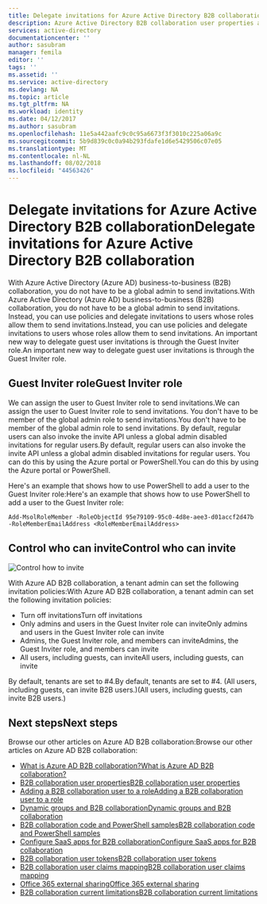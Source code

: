```yaml
---
title: Delegate invitations for Azure Active Directory B2B collaboration | Microsoft Docs
description: Azure Active Directory B2B collaboration user properties are configurable
services: active-directory
documentationcenter: ''
author: sasubram
manager: femila
editor: ''
tags: ''
ms.assetid: ''
ms.service: active-directory
ms.devlang: NA
ms.topic: article
ms.tgt_pltfrm: NA
ms.workload: identity
ms.date: 04/12/2017
ms.author: sasubram
ms.openlocfilehash: 11e5a442aafc9c0c95a6673f3f3010c225a06a9c
ms.sourcegitcommit: 5b9d839c0c0a94b293fdafe1d6e5429506c07e05
ms.translationtype: MT
ms.contentlocale: nl-NL
ms.lasthandoff: 08/02/2018
ms.locfileid: "44563426"
---
```

# <a name="delegate-invitations-for-azure-active-directory-b2b-collaboration"></a><span data-ttu-id="3e820-103">Delegate invitations for Azure Active Directory B2B collaboration</span><span class="sxs-lookup"><span data-stu-id="3e820-103">Delegate invitations for Azure Active Directory B2B collaboration</span></span>

<span data-ttu-id="3e820-104">With Azure Active Directory (Azure AD) business-to-business (B2B) collaboration, you do not have to be a global admin to send invitations.</span><span class="sxs-lookup"><span data-stu-id="3e820-104">With Azure Active Directory (Azure AD) business-to-business (B2B) collaboration, you do not have to be a global admin to send invitations.</span></span> <span data-ttu-id="3e820-105">Instead, you can use policies and delegate invitations to users whose roles allow them to send invitations.</span><span class="sxs-lookup"><span data-stu-id="3e820-105">Instead, you can use policies and delegate invitations to users whose roles allow them to send invitations.</span></span> <span data-ttu-id="3e820-106">An important new way to delegate guest user invitations is through the Guest Inviter role.</span><span class="sxs-lookup"><span data-stu-id="3e820-106">An important new way to delegate guest user invitations is through the Guest Inviter role.</span></span>

## <a name="guest-inviter-role"></a><span data-ttu-id="3e820-107">Guest Inviter role</span><span class="sxs-lookup"><span data-stu-id="3e820-107">Guest Inviter role</span></span>
<span data-ttu-id="3e820-108">We can assign the user to Guest Inviter role to send invitations.</span><span class="sxs-lookup"><span data-stu-id="3e820-108">We can assign the user to Guest Inviter role to send invitations.</span></span> <span data-ttu-id="3e820-109">You don't have to be member of the global admin role to send invitations.</span><span class="sxs-lookup"><span data-stu-id="3e820-109">You don't have to be member of the global admin role to send invitations.</span></span> <span data-ttu-id="3e820-110">By default, regular users can also invoke the invite API unless a global admin disabled invitations for regular users.</span><span class="sxs-lookup"><span data-stu-id="3e820-110">By default, regular users can also invoke the invite API unless a global admin disabled invitations for regular users.</span></span> <span data-ttu-id="3e820-111">You can do this by using the Azure portal or PowerShell.</span><span class="sxs-lookup"><span data-stu-id="3e820-111">You can do this by using the Azure portal or PowerShell.</span></span>

<span data-ttu-id="3e820-112">Here's an example that shows how to use PowerShell to add a user to the Guest Inviter role:</span><span class="sxs-lookup"><span data-stu-id="3e820-112">Here's an example that shows how to use PowerShell to add a user to the Guest Inviter role:</span></span>

```
Add-MsolRoleMember -RoleObjectId 95e79109-95c0-4d8e-aee3-d01accf2d47b -RoleMemberEmailAddress <RoleMemberEmailAddress>
```

## <a name="control-who-can-invite"></a><span data-ttu-id="3e820-113">Control who can invite</span><span class="sxs-lookup"><span data-stu-id="3e820-113">Control who can invite</span></span>

![Control how to invite](https://docstestmedia1.blob.core.windows.net/azure-media/articles/active-directory/media/active-directory-b2b-delegate-invitations/control-who-to-invite.png)

<span data-ttu-id="3e820-115">With Azure AD B2B collaboration, a tenant admin can set the following invitation policies:</span><span class="sxs-lookup"><span data-stu-id="3e820-115">With Azure AD B2B collaboration, a tenant admin can set the following invitation policies:</span></span>

- <span data-ttu-id="3e820-116">Turn off invitations</span><span class="sxs-lookup"><span data-stu-id="3e820-116">Turn off invitations</span></span>
- <span data-ttu-id="3e820-117">Only admins and users in the Guest Inviter role can invite</span><span class="sxs-lookup"><span data-stu-id="3e820-117">Only admins and users in the Guest Inviter role can invite</span></span>
- <span data-ttu-id="3e820-118">Admins, the Guest Inviter role, and members can invite</span><span class="sxs-lookup"><span data-stu-id="3e820-118">Admins, the Guest Inviter role, and members can invite</span></span>
- <span data-ttu-id="3e820-119">All users, including guests, can invite</span><span class="sxs-lookup"><span data-stu-id="3e820-119">All users, including guests, can invite</span></span>

<span data-ttu-id="3e820-120">By default, tenants are set to #4.</span><span class="sxs-lookup"><span data-stu-id="3e820-120">By default, tenants are set to #4.</span></span> <span data-ttu-id="3e820-121">(All users, including guests, can invite B2B users.)</span><span class="sxs-lookup"><span data-stu-id="3e820-121">(All users, including guests, can invite B2B users.)</span></span>

## <a name="next-steps"></a><span data-ttu-id="3e820-122">Next steps</span><span class="sxs-lookup"><span data-stu-id="3e820-122">Next steps</span></span>

<span data-ttu-id="3e820-123">Browse our other articles on Azure AD B2B collaboration:</span><span class="sxs-lookup"><span data-stu-id="3e820-123">Browse our other articles on Azure AD B2B collaboration:</span></span>

* [<span data-ttu-id="3e820-124">What is Azure AD B2B collaboration?</span><span class="sxs-lookup"><span data-stu-id="3e820-124">What is Azure AD B2B collaboration?</span></span>](active-directory-b2b-what-is-azure-ad-b2b.md)
* [<span data-ttu-id="3e820-125">B2B collaboration user properties</span><span class="sxs-lookup"><span data-stu-id="3e820-125">B2B collaboration user properties</span></span>](active-directory-b2b-user-properties.md)
* [<span data-ttu-id="3e820-126">Adding a B2B collaboration user to a role</span><span class="sxs-lookup"><span data-stu-id="3e820-126">Adding a B2B collaboration user to a role</span></span>](active-directory-b2b-add-guest-to-role.md)
* [<span data-ttu-id="3e820-127">Dynamic groups and B2B collaboration</span><span class="sxs-lookup"><span data-stu-id="3e820-127">Dynamic groups and B2B collaboration</span></span>](active-directory-b2b-dynamic-groups.md)
* [<span data-ttu-id="3e820-128">B2B collaboration code and PowerShell samples</span><span class="sxs-lookup"><span data-stu-id="3e820-128">B2B collaboration code and PowerShell samples</span></span>](active-directory-b2b-code-samples.md)
* [<span data-ttu-id="3e820-129">Configure SaaS apps for B2B collaboration</span><span class="sxs-lookup"><span data-stu-id="3e820-129">Configure SaaS apps for B2B collaboration</span></span>](active-directory-b2b-configure-saas-apps.md)
* [<span data-ttu-id="3e820-130">B2B collaboration user tokens</span><span class="sxs-lookup"><span data-stu-id="3e820-130">B2B collaboration user tokens</span></span>](active-directory-b2b-user-token.md)
* [<span data-ttu-id="3e820-131">B2B collaboration user claims mapping</span><span class="sxs-lookup"><span data-stu-id="3e820-131">B2B collaboration user claims mapping</span></span>](active-directory-b2b-claims-mapping.md)
* [<span data-ttu-id="3e820-132">Office 365 external sharing</span><span class="sxs-lookup"><span data-stu-id="3e820-132">Office 365 external sharing</span></span>](active-directory-b2b-o365-external-user.md)
* [<span data-ttu-id="3e820-133">B2B collaboration current limitations</span><span class="sxs-lookup"><span data-stu-id="3e820-133">B2B collaboration current limitations</span></span>](active-directory-b2b-current-limitations.md)

